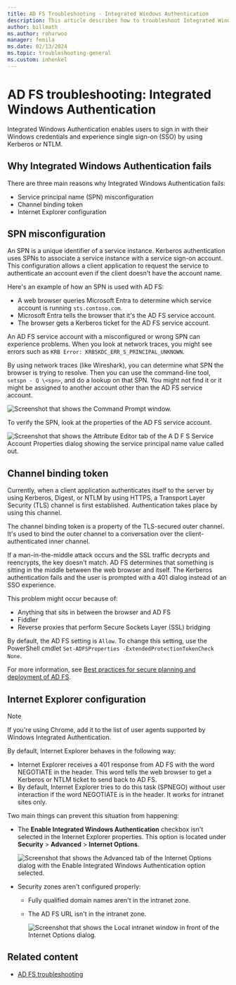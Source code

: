 ```yaml
---
title: AD FS Troubleshooting - Integrated Windows Authentication
description: This article describes how to troubleshoot Integrated Windows Authentication.
author: billmath
ms.author: roharwoo
manager: femila
ms.date: 02/13/2024
ms.topic: troubleshooting-general
ms.custom: inhenkel
---
```


# AD FS troubleshooting: Integrated Windows Authentication

Integrated Windows Authentication enables users to sign in with their Windows credentials and experience single sign-on (SSO) by using Kerberos or NTLM.

## Why Integrated Windows Authentication fails

There are three main reasons why Integrated Windows Authentication fails:

- Service principal name (SPN) misconfiguration
- Channel binding token
- Internet Explorer configuration

## SPN misconfiguration

An SPN is a unique identifier of a service instance. Kerberos authentication uses SPNs to associate a service instance with a service sign-on account. This configuration allows a client application to request the service to authenticate an account even if the client doesn't have the account name.

Here's an example of how an SPN is used with AD FS:

- A web browser queries Microsoft Entra to determine which service account is running `sts.contoso.com`.
- Microsoft Entra tells the browser that it's the AD FS service account.
- The browser gets a Kerberos ticket for the AD FS service account.

An AD FS service account with a misconfigured or wrong SPN can experience problems. When you look at network traces, you might see errors such as `KRB Error: KRB5KDC_ERR_S_PRINCIPAL_UNKNOWN`.

By using network traces (like Wireshark), you can determine what SPN the browser is trying to resolve. Then you can use the command-line tool, `setspn - Q \<spn>`, and do a lookup on that SPN. You might not find it or it might be assigned to another account other than the AD FS service account.

![Screenshot that shows the Command Prompt window.](media/ad-fs-tshoot-iwa/iwa3.png)

To verify the SPN, look at the properties of the AD FS service account.

![Screenshot that shows the Attribute Editor tab of the A D F S Service Account Properties dialog showing the service principal name value called out. ](media/ad-fs-tshoot-iwa/iwa1.png)

## Channel binding token

Currently, when a client application authenticates itself to the server by using Kerberos, Digest, or NTLM by using HTTPS, a Transport Layer Security (TLS) channel is first established. Authentication takes place by using this channel.

The channel binding token is a property of the TLS-secured outer channel. It's used to bind the outer channel to a conversation over the client-authenticated inner channel.

If a man-in-the-middle attack occurs and the SSL traffic decrypts and reencrypts, the key doesn't match. AD FS determines that something is sitting in the middle between the web browser and itself. The Kerberos authentication fails and the user is prompted with a 401 dialog instead of an SSO experience.

This problem might occur because of:

 - Anything that sits in between the browser and AD FS
 - Fiddler
 - Reverse proxies that perform Secure Sockets Layer (SSL) bridging

By default, the AD FS setting is `Allow`. To change this setting, use the PowerShell cmdlet `Set-ADFSProperties -ExtendedProtectionTokenCheck None`.

For more information, see [Best practices for secure planning and deployment of AD FS](../../ad-fs/design/best-practices-for-secure-planning-and-deployment-of-ad-fs.md).

## Internet Explorer configuration

> [!NOTE]
> If you're using Chrome, add it to the list of user agents supported by Windows Integrated Authentication.

By default, Internet Explorer behaves in the following way:

- Internet Explorer receives a 401 response from AD FS with the word NEGOTIATE in the header. This word tells the web browser to get a Kerberos or NTLM ticket to send back to AD FS.
- By default, Internet Explorer tries to do this task (SPNEGO) without user interaction if the word NEGOTIATE is in the header. It works for intranet sites only.

Two main things can prevent this situation from happening:

- The **Enable Integrated Windows Authentication** checkbox isn't selected in the Internet Explorer properties. This option is located under **Security** > **Advanced** > **Internet Options**.

   ![Screenshot that shows the Advanced tab of the Internet Options dialog with the Enable Integrated Windows Authentication option selected.](media/ad-fs-tshoot-iwa/iwa4.png)

- Security zones aren't configured properly:

  - Fully qualified domain names aren't in the intranet zone.
  - The AD FS URL isn't in the intranet zone.

    ![Screenshot that shows the Local intranet window in front of the Internet Options dialog.](media/ad-fs-tshoot-iwa/iwa5.png)

## Related content

- [AD FS troubleshooting](ad-fs-tshoot-overview.md)
